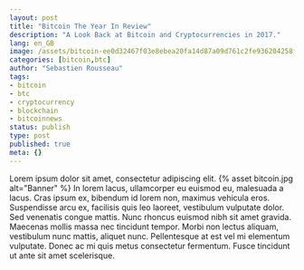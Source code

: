 ```yaml
---
layout: post
title: "Bitcoin The Year In Review"
description: "A Look Back at Bitcoin and Cryptocurrencies in 2017."
lang: en_GB
image: /assets/bitcoin-ee0d32467f03e8ebea20fa14d87a09d761c2fe936204258f20994d98fce433f1.jpg
categories: [bitcoin,btc]
author: "Sebastien Rousseau"
tags:
- bitcoin
- btc
- cryptocurrency
- blockchain
- bitcoinnews
status: publish
type: post
published: true
meta: {}
---
```

Lorem ipsum dolor sit amet, consectetur adipiscing elit.<!--more-->
{%
  asset bitcoin.jpg
  alt="Banner"
%}
In lorem lacus, ullamcorper eu euismod eu, malesuada a lacus. Cras ipsum ex, bibendum id lorem non, maximus vehicula eros. Suspendisse arcu ex, facilisis quis leo laoreet, vestibulum vulputate dolor. Sed venenatis congue mattis. Nunc rhoncus euismod nibh sit amet gravida. Maecenas mollis massa nec tincidunt tempor. Morbi non lectus aliquam, vestibulum nunc mattis, aliquet nunc. Pellentesque at est vel mi elementum vulputate. Donec ac mi quis metus consectetur fermentum. Fusce tincidunt ut ante sit amet scelerisque.
